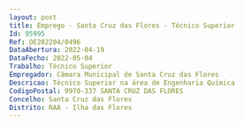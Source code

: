 ```yaml
--- 
layout: post
title: Emprego - Santa Cruz das Flores - Técnico Superior
Id: 95995
Ref: OE202204/0496
DataAbertura: 2022-04-19
DataFecho: 2022-05-04
Trabalho: Técnico Superior
Empregador: Câmara Municipal de Santa Cruz das Flores
Descricao: Técnico Superior na área de Engenharia Química
CodigoPostal: 9970-337 SANTA CRUZ DAS FLORES
Concelho: Santa Cruz das Flores
Distrito: RAA - Ilha das Flores
--- 
```

